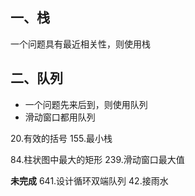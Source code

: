 
## 一、栈
一个问题具有最近相关性，则使用栈

## 二、队列
+ 一个问题先来后到，则使用队列
+ 滑动窗口都用队列



20.有效的括号
155.最小栈

84.柱状图中最大的矩形
239.滑动窗口最大值

**未完成**
641.设计循环双端队列
42.接雨水